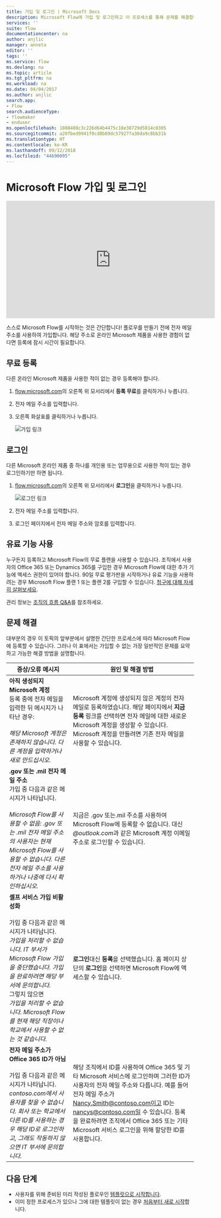 ```yaml
---
title: 가입 및 로그인 | Microsoft Docs
description: Microsoft Flow에 가입 및 로그인하고 이 프로세스를 통해 문제를 해결합니다.
services: ''
suite: flow
documentationcenter: na
author: anjlic
manager: anneta
editor: ''
tags: ''
ms.service: flow
ms.devlang: na
ms.topic: article
ms.tgt_pltfrm: na
ms.workload: na
ms.date: 04/04/2017
ms.author: anjlic
search.app:
- Flow
search.audienceType:
- flowmaker
- enduser
ms.openlocfilehash: 1088408c3c226d64b4475c18e38729d5814c0305
ms.sourcegitcommit: a20fbed9941f0cd8b69dc579277a30da9c8bb31b
ms.translationtype: HT
ms.contentlocale: ko-KR
ms.lasthandoff: 09/12/2018
ms.locfileid: "44690095"
---
```

# <a name="sign-up-and-sign-in-for-microsoft-flow"></a>Microsoft Flow 가입 및 로그인
<iframe width="560" height="315" src="https://www.youtube.com/embed/cRkmSZrctLc?list=PL8nfc9haGeb55I9wL9QnWyHp3ctU2_ThF" frameborder="0" allowfullscreen></iframe>

스스로 Microsoft Flow를 시작하는 것은 간단합니다! 플로우를 만들기 전에 전자 메일 주소를 사용하여 가입합니다. 해당 주소로 온라인 Microsoft 제품을 사용한 경험이 없다면 등록에 잠시 시간이 필요합니다.

## <a name="sign-up-free"></a>무료 등록
다른 온라인 Microsoft 제품을 사용한 적이 없는 경우 등록해야 합니다.

1. [flow.microsoft.com](https://flow.microsoft.com)의 오른쪽 위 모서리에서 **등록 무료**를 클릭하거나 누릅니다.
2. 전자 메일 주소를 입력합니다.
3. 오른쪽 화살표를 클릭하거나 누릅니다.

    ![가입 링크](./media/sign-up-sign-in/signup.png)

## <a name="sign-in"></a>로그인
다른 Microsoft 온라인 제품 중 하나를 개인용 또는 업무용으로 사용한 적이 있는 경우 로그인하기만 하면 됩니다.

1. [flow.microsoft.com](https://flow.microsoft.com)의 오른쪽 위 모서리에서 **로그인**을 클릭하거나 누릅니다.

    ![로그인 링크](./media/sign-up-sign-in/signin.png)
2. 전자 메일 주소를 입력합니다.
3. 로그인 페이지에서 전자 메일 주소와 암호를 입력합니다.

## <a name="using-paid-features"></a>유료 기능 사용
누구든지 등록하고 Microsoft Flow의 무료 플랜을 사용할 수 있습니다. 조직에서 사용자의 Office 365 또는 Dynamics 365를 구입한 경우 Microsoft Flow에 대한 추가 기능에 액세스 권한이 있어야 합니다. 90일 무료 평가판을 시작하거나 유료 기능을 사용하려는 경우 Microsoft Flow 플랜 1 또는 플랜 2를 구입할 수 있습니다. [청구에 대해 자세히 살펴보세요](billing-questions.md).

관리 정보는 [조직의 흐름 Q&A](organization-q-and-a.md)를 참조하세요.

## <a name="troubleshooting"></a>문제 해결
대부분의 경우 이 토픽의 앞부분에서 설명한 간단한 프로세스에 따라 Microsoft Flow에 등록할 수 있습니다. 그러나 이 표에서는 가입할 수 없는 가장 일반적인 문제를 요약하고 가능한 해결 방법을 설명합니다.


|                                                                                                                                                                                       증상/오류 메시지                                                                                                                                                                                        |                                                                                                                                                                              원인 및 해결 방법                                                                                                                                                                              |
|------------------------------------------------------------------------------------------------------------------------------------------------------------------------------------------------------------------------------------------------------------------------------------------------------------------------------------------------------------------------------------------------------|--------------------------------------------------------------------------------------------------------------------------------------------------------------------------------------------------------------------------------------------------------------------------------------------------------------------------------------------------------------------------------|
|                                                                                       **아직 생성되지 Microsoft 계정** <br> 등록 중에 전자 메일을 입력한 뒤 메시지가 나타난 경우:<br><br> *해당 Microsoft 계정은 존재하지 않습니다. 다른 계정을 입력하거나 새로 만드십시오.*                                                                                       |                                              Microsoft 계정에 생성되지 않은 계정의 전자 메일로 등록하였습니다. 해당 페이지에서 **지금 등록** 링크를 선택하면 전자 메일에 대한 새로운 Microsoft 계정을 생성할 수 있습니다. Microsoft 계정을 만들려면 기존 전자 메일을 사용할 수 있습니다.                                               |
|                                                  **.gov 또는 .mil 전자 메일 주소**<br>가입 중 다음과 같은 메시지가 나타납니다.<br><br>*Microsoft Flow를 사용할 수 없음: .gov 또는 .mil 전자 메일 주소의 사용자는 현재 Microsoft Flow를 사용할 수 없습니다. 다른 전자 메일 주소를 사용하거나 나중에 다시 확인하십시오.*                                                  |                                                                                            지금은 .gov 또는.mil 주소를 사용하여 Microsoft Flow에 등록할 수 없습니다. 대신 *\@outlook.com*과 같은 Microsoft 계정 이메일 주소로 로그인할 수 있습니다.                                                                                             |
| **셀프 서비스 가입 비활성화**<br><br>가입 중 다음과 같은 메시지가 나타납니다.<br>*가입을 처리할 수 없습니다. IT 부서가 Microsoft Flow 가입을 중단했습니다. 가입을 완료하려면 해당 부서에 문의합니다.* <br>그렇지 않으면<br> *가입을 처리할 수 없습니다. Microsoft Flow를 현재 해당 직장이나 학교에서 사용할 수 없는 것 같습니다.* |                                                                                        **로그인**대신 **등록**을 선택했습니다. 홈 페이지 상단의 **로그인**을 선택하면 Microsoft Flow에 액세스할 수 있습니다.                                                                                        |
|                                                   **전자 메일 주소가 Office 365 ID가 아님**<br><br>가입 중 다음과 같은 메시지가 나타납니다.<br>*contoso.com에서 사용자를 찾을 수 없습니다.  회사 또는 학교에서 다른 ID를 사용하는 경우 해당 ID로 로그인하고, 그래도 작동하지 않으면 IT 부서에 문의합니다.*                                                    | 해당 조직에서 ID를 사용하여 Office 365 및 기타 Microsoft 서비스에 로그인하며 그러한 ID가 사용자의 전자 메일 주소와 다릅니다. 예를 들어 전자 메일 주소가 Nancy.Smith@contoso.com이고 ID는 nancys@contoso.com일 수 있습니다. 등록을 완료하려면 조직에서 Office 365 또는 기타 Microsoft 서비스 로그인을 위해 할당한 ID를 사용합니다. |

## <a name="next-steps"></a>다음 단계
* 사용자를 위해 준비된 미리 작성된 플로우인 [템플릿으로 시작합니다](get-started-logic-template.md).
* 이미 정한 프로세스가 있으나 그에 대한 템플릿이 없는 경우 [처음부터 새로 시작](get-started-logic-flow.md)합니다.

